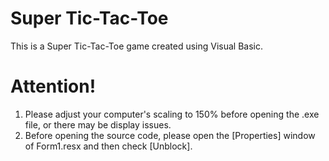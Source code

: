# Super Tic-Tac-Toe
This is a Super Tic-Tac-Toe game created using Visual Basic.
# Attention! 
1. Please adjust your computer's scaling to 150% before opening the .exe file, or there may be display issues.
2. Before opening the source code, please open the [Properties] window of Form1.resx and then check [Unblock].
